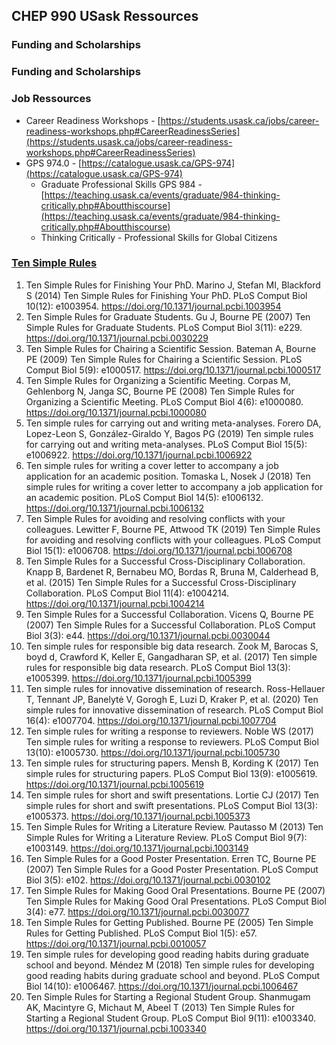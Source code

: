 ## CHEP 990 USask Ressources

### Funding and Scholarships



### Funding and Scholarships

### Job Ressources

* Career Readiness Workshops - [https://students.usask.ca/jobs/career-readiness-workshops.php#CareerReadinessSeries](https://students.usask.ca/jobs/career-readiness-workshops.php#CareerReadinessSeries)
* GPS 974.0 - [https://catalogue.usask.ca/GPS-974](https://catalogue.usask.ca/GPS-974)
  * Graduate Professional Skills
GPS 984 - [https://teaching.usask.ca/events/graduate/984-thinking-critically.php#Aboutthiscourse](https://teaching.usask.ca/events/graduate/984-thinking-critically.php#Aboutthiscourse)
  * Thinking Critically - Professional Skills for Global Citizens

### [Ten Simple Rules](https://collections.plos.org/collection/ten-simple-rules/)

1.	Ten Simple Rules for Finishing Your PhD.  Marino J, Stefan MI, Blackford S (2014) Ten Simple Rules for Finishing Your PhD. PLoS Comput Biol 10(12): e1003954. https://doi.org/10.1371/journal.pcbi.1003954
2.	Ten Simple Rules for Graduate Students. Gu J, Bourne PE (2007) Ten Simple Rules for Graduate Students. PLoS Comput Biol 3(11): e229. https://doi.org/10.1371/journal.pcbi.0030229
3.	Ten Simple Rules for Chairing a Scientific Session. Bateman A, Bourne PE (2009) Ten Simple Rules for Chairing a Scientific Session. PLoS Comput Biol 5(9): e1000517. https://doi.org/10.1371/journal.pcbi.1000517
4.	Ten Simple Rules for Organizing a Scientific Meeting. Corpas M, Gehlenborg N, Janga SC, Bourne PE (2008) Ten Simple Rules for Organizing a Scientific Meeting. PLoS Comput Biol 4(6): e1000080. https://doi.org/10.1371/journal.pcbi.1000080
5.	Ten simple rules for carrying out and writing meta-analyses. Forero DA, Lopez-Leon S, González-Giraldo Y, Bagos PG (2019) Ten simple rules for carrying out and writing meta-analyses. PLoS Comput Biol 15(5): e1006922. https://doi.org/10.1371/journal.pcbi.1006922
6.	Ten simple rules for writing a cover letter to accompany a job application for an academic position. Tomaska L, Nosek J (2018) Ten simple rules for writing a cover letter to accompany a job application for an academic position. PLoS Comput Biol 14(5): e1006132. https://doi.org/10.1371/journal.pcbi.1006132
7.	Ten Simple Rules for avoiding and resolving conflicts with your colleagues. Lewitter F, Bourne PE, Attwood TK (2019) Ten Simple Rules for avoiding and resolving conflicts with your colleagues. PLoS Comput Biol 15(1): e1006708. https://doi.org/10.1371/journal.pcbi.1006708
8.	Ten Simple Rules for a Successful Cross-Disciplinary Collaboration. Knapp B, Bardenet R, Bernabeu MO, Bordas R, Bruna M, Calderhead B, et al. (2015) Ten Simple Rules for a Successful Cross-Disciplinary Collaboration. PLoS Comput Biol 11(4): e1004214. https://doi.org/10.1371/journal.pcbi.1004214
9.	Ten Simple Rules for a Successful Collaboration. Vicens Q, Bourne PE (2007) Ten Simple Rules for a Successful Collaboration. PLoS Comput Biol 3(3): e44. https://doi.org/10.1371/journal.pcbi.0030044
10.	Ten simple rules for responsible big data research. Zook M, Barocas S, boyd d, Crawford K, Keller E, Gangadharan SP, et al. (2017) Ten simple rules for responsible big data research. PLoS Comput Biol 13(3): e1005399. https://doi.org/10.1371/journal.pcbi.1005399
11.	Ten simple rules for innovative dissemination of research. Ross-Hellauer T, Tennant JP, Banelytė V, Gorogh E, Luzi D, Kraker P, et al. (2020) Ten simple rules for innovative dissemination of research. PLoS Comput Biol 16(4): e1007704. https://doi.org/10.1371/journal.pcbi.1007704
12.	Ten simple rules for writing a response to reviewers. Noble WS (2017) Ten simple rules for writing a response to reviewers. PLoS Comput Biol 13(10): e1005730. https://doi.org/10.1371/journal.pcbi.1005730
13.	Ten simple rules for structuring papers. Mensh B, Kording K (2017) Ten simple rules for structuring papers. PLoS Comput Biol 13(9): e1005619. https://doi.org/10.1371/journal.pcbi.1005619
14.	Ten simple rules for short and swift presentations. Lortie CJ (2017) Ten simple rules for short and swift presentations. PLoS Comput Biol 13(3): e1005373. https://doi.org/10.1371/journal.pcbi.1005373
15.	Ten Simple Rules for Writing a Literature Review. Pautasso M (2013) Ten Simple Rules for Writing a Literature Review. PLoS Comput Biol 9(7): e1003149. https://doi.org/10.1371/journal.pcbi.1003149
16.	Ten Simple Rules for a Good Poster Presentation. Erren TC, Bourne PE (2007) Ten Simple Rules for a Good Poster Presentation. PLoS Comput Biol 3(5): e102. https://doi.org/10.1371/journal.pcbi.0030102
17.	Ten Simple Rules for Making Good Oral Presentations. Bourne PE (2007) Ten Simple Rules for Making Good Oral Presentations. PLoS Comput Biol 3(4): e77. https://doi.org/10.1371/journal.pcbi.0030077
18.	Ten Simple Rules for Getting Published. Bourne PE (2005) Ten Simple Rules for Getting Published. PLoS Comput Biol 1(5): e57. https://doi.org/10.1371/journal.pcbi.0010057
19.	Ten simple rules for developing good reading habits during graduate school and beyond. Méndez M (2018) Ten simple rules for developing good reading habits during graduate school and beyond. PLoS Comput Biol 14(10): e1006467. https://doi.org/10.1371/journal.pcbi.1006467
20.	Ten Simple Rules for Starting a Regional Student Group. Shanmugam AK, Macintyre G, Michaut M, Abeel T (2013) Ten Simple Rules for Starting a Regional Student Group. PLoS Comput Biol 9(11): e1003340. https://doi.org/10.1371/journal.pcbi.1003340

